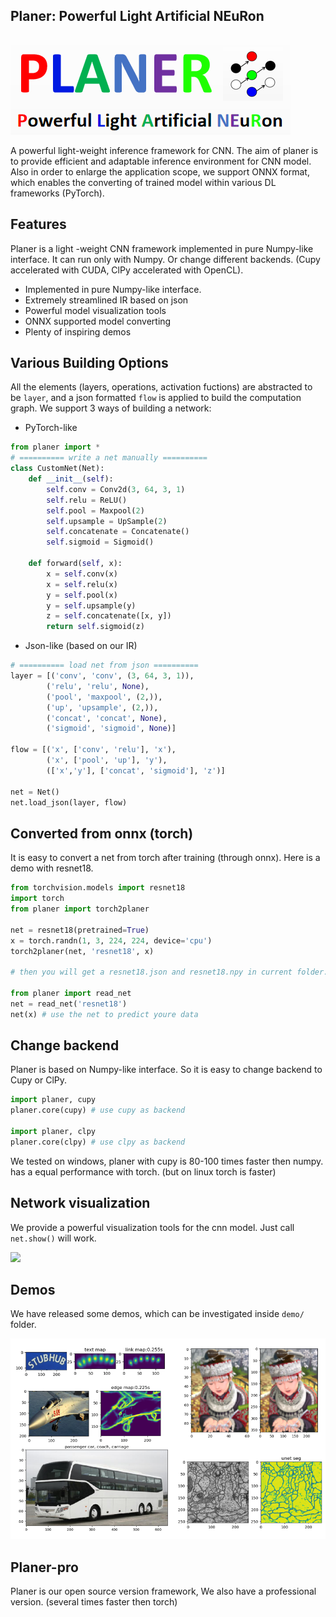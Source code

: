 ## Planer: Powerful Light Artificial NEuRon

![](logo.png)

A powerful light-weight inference framework for CNN. The aim of planer is to provide efficient and adaptable inference environment for CNN model. Also in order to enlarge the application scope, we support ONNX format, which enables the converting of trained model within various DL frameworks (PyTorch).  

## Features

Planer is a light -weight CNN framework implemented in pure Numpy-like interface. It can run only with Numpy. Or change different backends. (Cupy accelerated with CUDA, ClPy accelerated with OpenCL).

* Implemented in pure Numpy-like interface. 
* Extremely streamlined IR based on json
* Powerful model visualization tools
* ONNX supported model converting
* Plenty of inspiring demos

## Various Building Options
All the elements (layers, operations, activation fuctions) are abstracted to be ```layer```, and a json formatted ```flow``` is applied to build the computation graph. We support 3 ways of building a network:
* PyTorch-like
```python
from planer import *
# ========== write a net manually ========== 
class CustomNet(Net):
    def __init__(self):
        self.conv = Conv2d(3, 64, 3, 1)
        self.relu = ReLU()
        self.pool = Maxpool(2)
        self.upsample = UpSample(2)
        self.concatenate = Concatenate()
        self.sigmoid = Sigmoid()

    def forward(self, x):
        x = self.conv(x)
        x = self.relu(x)
        y = self.pool(x)
        y = self.upsample(y)
        z = self.concatenate([x, y])
        return self.sigmoid(z)
```
* Json-like (based on our IR)
```python
# ========== load net from json ========== 
layer = [('conv', 'conv', (3, 64, 3, 1)),
        ('relu', 'relu', None),
        ('pool', 'maxpool', (2,)),
        ('up', 'upsample', (2,)),
        ('concat', 'concat', None),
        ('sigmoid', 'sigmoid', None)]

flow = [('x', ['conv', 'relu'], 'x'),
        ('x', ['pool', 'up'], 'y'),
        (['x','y'], ['concat', 'sigmoid'], 'z')]

net = Net()
net.load_json(layer, flow)
```

## Converted from onnx (torch)

It is easy to convert a net from torch after training (through onnx). Here is a demo with resnet18.

``` python
from torchvision.models import resnet18
import torch
from planer import torch2planer

net = resnet18(pretrained=True)
x = torch.randn(1, 3, 224, 224, device='cpu')
torch2planer(net, 'resnet18', x)

# then you will get a resnet18.json and resnet18.npy in current folder.

from planer import read_net
net = read_net('resnet18')
net(x) # use the net to predict youre data
```

## Change backend

Planer is based on Numpy-like interface. So it is easy to change backend to Cupy or ClPy. 

```python
import planer, cupy
planer.core(cupy) # use cupy as backend

import planer, clpy
planer.core(clpy) # use clpy as backend
```

We tested on windows, planer with cupy is 80-100 times faster then numpy. has a equal performance with torch. (but on linux torch is faster)

## Network visualization

We provide a powerful visualization tools for the cnn model. Just call ```net.show()``` will work.

![](https://user-images.githubusercontent.com/24822467/78111180-dc350000-742e-11ea-9152-30dad06ee433.png)


## Demos
We have released some demos, which can be investigated inside ```demo/``` folder.

![](demo/demos.png)

## Planer-pro

Planer is our open source version framework, We also have a professional version. (several times faster then torch)